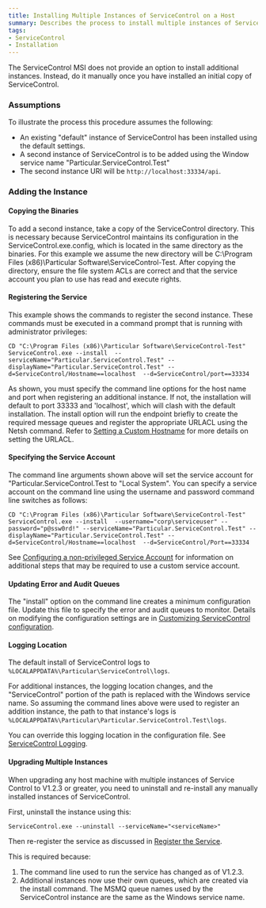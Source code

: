 ```yaml
---
title: Installing Multiple Instances of ServiceControl on a Host 
summary: Describes the process to install multiple instances of ServiceControl on a single host
tags:
- ServiceControl
- Installation
---
```


The ServiceControl MSI does not provide an option to install additional instances. Instead, do it manually once you have installed an initial copy of ServiceControl.

### Assumptions

To illustrate the process this procedure assumes the following:
-  An existing "default" instance of ServiceControl has been installed using the default settings. 
-  A second instance of ServiceControl is to be added using the Window service name "Particular.ServiceControl.Test" 
-  The second instance URI will be `http://localhost:33334/api`.

### Adding the Instance 

#### Copying the Binaries 

To add a second instance, take a copy of the ServiceControl directory. This is necessary because ServiceControl maintains its configuration in the ServiceControl.exe.config, which is located in the same directory as the binaries.
For this example we assume the new directory will be C:\Program Files (x86)\Particular Software\ServiceControl-Test.
After copying the directory, ensure the file system ACLs are correct and that the service account you plan to use has read and execute rights.  

#### Registering the Service

This example shows the commands to register the second instance.  These commands must be executed in a command prompt that is running with administrator privileges: 
  
```
CD "C:\Program Files (x86)\Particular Software\ServiceControl-Test"
ServiceControl.exe --install  --serviceName="Particular.ServiceControl.Test" --displayName="Particular.ServiceControl.Test" --d=ServiceControl/Hostname==localhost  --d=ServiceControl/port==33334
```

As shown, you must specify the command line options for the host name and port when registering an additional instance. If not, the installation will default to port 33333 and 'localhost', which will clash with the default installation.  The install option will run the endpoint briefly to create the required message queues and register the appropriate URLACL using the Netsh command.  Refer to [Setting a Custom Hostname](setting-custom-hostname.md) for more details on setting the URLACL. 

#### Specifying the Service Account

The command line arguments shown above will set the service account for "Particular.ServiceControl.Test to "Local System".  You can specify a service account on the command line using the username and password command line switches as follows:

```
CD "C:\Program Files (x86)\Particular Software\ServiceControl-Test"
ServiceControl.exe --install  --username="corp\serviceuser" --password="p@ssw0rd!" --serviceName="Particular.ServiceControl.Test" --displayName="Particular.ServiceControl.Test" --d=ServiceControl/Hostname==localhost  --d=ServiceControl/Port==33334
```

See [Configuring a non-privileged Service Account](configure-non-privileged-service-account.md) for information on additional steps that may be required to use a custom service account.   

#### Updating Error and Audit Queues

The "install" option on the command line creates a minimum configuration file.  Update this file to specify the error and audit queues to monitor. Details on modifying the configuration settings are in  [Customizing ServiceControl configuration](creating-config-file.md).
 
#### Logging Location

The default install of ServiceControl logs to `%LOCALAPPDATA%\Particular\ServiceControl\logs`.

For additional instances, the logging location changes, and the "ServiceControl" portion of the path is replaced with the Windows service name. So assuming the command lines above were used to register an addition instance, the path to that instance's logs is `%LOCALAPPDATA%\Particular\Particular.ServiceControl.Test\logs`. 

You can override this logging location in the configuration file. See [ServiceControl Logging](logging.md). 

#### Upgrading Multiple Instances 

When upgrading any host machine with multiple instances of Service Control to V1.2.3 or greater, you need to uninstall and re-install any manually installed instances of ServiceControl.

First, uninstall the instance using this:

```
ServiceControl.exe --uninstall --serviceName="<serviceName>"
```

Then re-register the service as discussed in [Register the Service](#register-the-service).

This is required because:

1. The command line used to run the service has changed as of V1.2.3. 
2. Additional instances now use their own queues, which are created via the install command. The MSMQ queue names used by the ServiceControl instance are the same as the Windows service name.